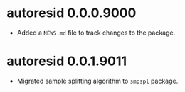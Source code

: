 # autoresid 0.0.0.9000

* Added a `NEWS.md` file to track changes to the package.

# autoresid 0.0.1.9011

* Migrated sample splitting algorithm to `smpspl` package.